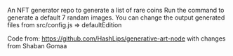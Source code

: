 An NFT generator repo to generate a list of rare coins
Run the command to generate a default 7 randam images. You can change the output generated files from src/config.js => defaultEdition

Code from: https://github.com/HashLips/generative-art-node with changes from Shaban Gomaa
